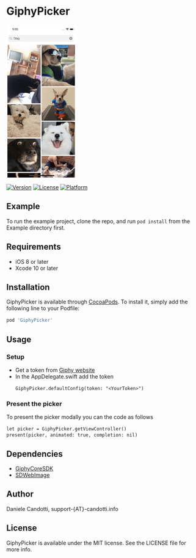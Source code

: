 # GiphyPicker

<img src="ScreenShot_iPhoneX.png" height="400">

[![Version](https://img.shields.io/cocoapods/v/GiphyPicker.svg?style=flat)](https://cocoapods.org/pods/GiphyPicker)
[![License](https://img.shields.io/cocoapods/l/GiphyPicker.svg?style=flat)](https://cocoapods.org/pods/GiphyPicker)
[![Platform](https://img.shields.io/cocoapods/p/GiphyPicker.svg?style=flat)](https://cocoapods.org/pods/GiphyPicker)

## Example

To run the example project, clone the repo, and run `pod install` from the Example directory first.

## Requirements

* iOS 8 or later
* Xcode 10 or later

## Installation

GiphyPicker is available through [CocoaPods](https://cocoapods.org). To install
it, simply add the following line to your Podfile:

```ruby
pod 'GiphyPicker'
```

## Usage
  ### Setup 

* Get a token from [Giphy website](http://giphy.com/)
* In the AppDelegate.swift add the token 
  ```
  GiphyPicker.defaultConfig(token: "<YourToken>")
  ```
### Present the picker
To present the picker modally you can the code as follows
```
let picker = GiphyPicker.getViewController()
present(picker, animated: true, completion: nil)
```

## Dependencies
 
* [GiphyCoreSDK](https://github.com/Giphy/giphy-ios-sdk-core)
* [SDWebImage](https://github.com/SDWebImage/SDWebImage)


## Author

Daniele Candotti, support-{AT}-candotti.info

## License

GiphyPicker is available under the MIT license. See the LICENSE file for more info.
